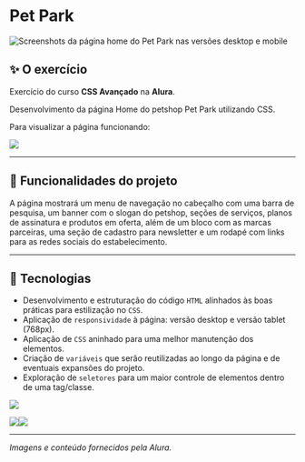 # Pet Park

![Screenshots da página home do Pet Park nas versões desktop e mobile](https://github.com/user-attachments/assets/078b51c2-1def-4c6b-b057-c5a2f84f97f8)

## ✨ O exercício

Exercício do curso <b>CSS Avançado</b> na <b>Alura</b>.

Desenvolvimento da página Home do petshop Pet Park utilizando CSS.

Para visualizar a página funcionando: 

<a href="https://lucasjdantas.github.io/exercicio-alura-css-avancado-3/" target="_blank"><img loading="lazy" src="https://img.shields.io/badge/GitHub%20Pages-222222?style=for-the-badge&logo=github%20Pages&logoColor=white" target="_blank"></a>

<hr>

## 🔨 Funcionalidades do projeto

A página mostrará um menu de navegação no cabeçalho com uma barra de pesquisa, um banner com o slogan do petshop, seções de serviços, planos de assinatura e produtos em oferta, além de um bloco com as marcas parceiras, uma seção de cadastro para newsletter e um rodapé com links para as redes sociais do estabelecimento.

<hr>

## 🚀 Tecnologias

- Desenvolvimento e estruturação do código `HTML` alinhados às boas práticas para estilização no `CSS`.
- Aplicação de `responsividade` à página: versão desktop e versão tablet (768px).
- Aplicação de `CSS` aninhado para uma melhor manutenção dos elementos.
- Criação de `variáveis` que serão reutilizadas ao longo da página e de eventuais expansões do projeto.
- Exploração de `seletores` para um maior controle de elementos dentro de uma tag/classe.

<img loading="laz" src="https://img.shields.io/badge/VSCode-0078D4?style=for-the-badge&logo=visual%20studio%20code&logoColor=white">

<img loading="lazy" src="https://img.shields.io/badge/HTML5-E34F26?style=for-the-badge&logo=html5&logoColor=white"><img loading="lazy" src="https://img.shields.io/badge/CSS3-1572B6?style=for-the-badge&logo=css3&logoColor=white">

<hr>

*Imagens e conteúdo fornecidos pela Alura.*
